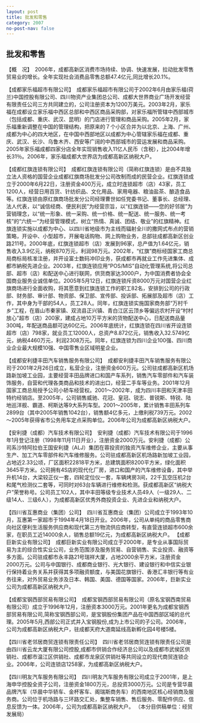```yaml
---
layout: post
title: 批发和零售
category: 2007
no-post-nav: false
---
```


## 批发和零售

【概　况】　2006年，成都高新区消费市场持续、协调、快速发展，拉动批发零售贸易业的增长。全年实现社会消费品零售总额47.4亿元,同比增长20.1%。

【成都家乐福超市有限公司】　成都家乐福超市有限公司于2002年6月由家乐福(荷兰)中国控股有限公司、四川物资产业集团总公司、成都大世界商业广场开发经营有限责任公司三方共同建立的，公司注册资本为1200万美元。2003年2月，家乐福在成都设立家乐福中西区总部和中西区商品采购部，对家乐福所管辖中西部城市（包括成都、重庆、武汉、昆明）的门店进行管理和商品采购。2005年2月，家乐福重新调整在中国的管理结构，把原来的７个小区合并为以北京、上海、广州、成都为中心的四大地区，在中国中西部地区以成都为中心管辖家乐福在成都、重庆、武汉、长沙、乌鲁木齐、西安等广阔的中西部城市的营运发展和商品采购。2005年家乐福成都四家分店全年实现销售收入11亿人民币（含税），比2004年增长31％。2006年，家乐福成都大世界店为成都高新区纳税大户。

【成都红旗连锁有限公司】　成都红旗连锁有限公司（简称红旗连锁）是由不具独立法人资格的国营企业成都红旗商场批发分公司改制而成的民营企业。红旗连锁成立于2000年6月22日，注册资金400万元，成立时连锁超市（店）43家，员工1200人，经营日用百货、针纺织品、文化用品、家用电器、粮油盐茶、酿造食品等。红旗连锁由原红旗商场批发分公司经理曹世如任党委书记、董事长、总经理、法人代表，以“诚信经商、便民利民”为经营宗旨，以“红旗连锁——您的好邻居”为营销理念，以“统一形象、统一采购、统一价格、统一配送、统一服务、统一考核”的“六统一”为经营管理模式，树立“热情、真诚、团结、敬业”的红旗精神。红旗连锁实施以成都为中心、以四川省地级市为主线而辐射全川的撒网式布点的营销策略，开设中、小型超市，开展电话购物、网上购物业务，总部驻成都高新区创业路211号。2000年底，红旗连锁超市（店）发展到96家，总产值为1.64亿元，销售收入3.9亿元，纳税870万元，利润98万元。2002年，“红旗”商标经国家工商总局商标局核准注册，并开设富士数码冲印业务，获成都市再就业工作先进集体、成都市納税先进企业。2003年，红旗连锁应用“POS/MIS”自动化管理系统,将公司总部、超市（店）和配送中心进行联网，供货商家达3000户，为中国消费者协会全国商业服务业诚信单位。2005年5月12日，红旗连锁斥资8000万元对国营企业红旗商场进行全面收购，将其愿意到红旗连锁工作的职工82名，安排到公司的行政部、财务部、审计部、物资部、保卫部、宣传部、投诉部、拓展部及超市（店）工作，其中身为干部的54人，员工28人。同年，红旗连锁实施国家商务部“万村千乡”工程，在眉山市秦家镇、双流县正兴镇、青白江区云顶乡等偏远农村开设“村村放心”超市（店）200家，建成占地10万平方米的货物配送中心，日配送商品量300吨，年配送商品额可达60亿元。2006年底统计，红旗连锁在四川省开设连锁超市（店）798家，就业员工12000人，总资产8.872亿元，销售收入32.5749亿元，纳税4460万元，利润2308万元。同年，红旗连锁为四川企业100强、四川商业企业最大规模10强、中国零售业区域明星企业。

【成都安利捷丰田汽车销售服务有限公司】　成都安利捷丰田汽车销售服务有限公司于2001年2月26日成立，私营企业，注册资金600万元。公司驻成都高新区机场路新加坡工业园，主要经营丰田品牌进口和国产车系列，销售汽车零部件和汽车装饰服务，自营和代理各类商品和技术的进出口，经营二手车等业务。2001年12月国家工商总局授予公司小轿车经营权。2001～2002年，成为四川丰田和天津丰田特约经销店。至2005年，公司销售威驰、花冠、皇冠、锐志、普锐斯、特锐、陆地巡洋舰、霸道、柯斯达等9大系列车型。2001～2005年，累计销售丰田系列车2899台（其中2005年销售1042台），销售额4亿多元，上缴利税739万元。2002～2005年获得省市公务用车定点采购单位。2006年公司为成都高新区纳税大户。

【安利捷（成都）汽车技术有限公司】　安利捷（成都）汽车技术有限公司于1996年1月登记注册（1998年11月11日开业），注册资金2000万元。安利捷（成都）公司系沙特阿拉伯王国安利捷（ALJ）集团在蓉投资的独资汽车维修企业，主要从事生产、加工汽车零部件和汽车维修服务。公司驻成都高新区机场路新加坡工业园，占地近2.33公顷，厂区面积22818平方米，总建筑面积8200平方米，绿化面积3645平方米。公司拥有4S店的现代化厂房，进口和国产的汽车维修设备，其中举升机14台，大梁较正仪一套，四轮定位仪一套，车辆烤房3间，22千瓦空压机2台和尾气检测仪二套等，可同时对63台车辆进行维修和检测。获成都高新区“纳税大户”荣誉称号。公司员工102人，其中丰田等级专业技术人员49人（一级29人、二级14人、三级6人），为成都高新区优秀外商投资企业、先进企业和纳税大户。

【四川省互惠商业（集团）公司】　四川省互惠商业（集团）公司成立于1993年10月，互惠第一家超市于1994年4月18日开业。2006年，公司从单纯的商品零售商向社区便利生活服务供应商和现代第三方物流供应商转型，有直营连锁超市600余家，在职员工近14000余人，销售总额19亿元，为成都高新区纳税大户。
【成都巨新实业有限公司】　成都巨新实业有限公司成立于2000年，是专业从事国际贸易为主的综合性实业公司，业务范围涉及服务贸易、自营销售、实业投资、融资等多方面。公司驻成都市永丰路21号瑞祥大厦，占地2000余平方米，注册资金2000万元。公司与中国银行、成都商业银行、光大银行、建设银行和中信实业银行保持着业务关系并获得其多项融资额度，与美国花旗银行、香港汇丰银行等有业务往来，对外贸易业务涉及日本、韩国、美国、德国等国家。2006年，巨新实业公司为成都高新区纳税大户。

【成都宝钢西部贸易有限公司】　成都宝钢西部贸易有限公司（原名宝钢西南贸易有限公司）成立于1996年12月，注册资本3000万元。2001年更名为成都宝钢西部贸易有限公司,简称宝钢西部公司，是宝钢股份集团产品在中国西部区域的总代理。2005年5月,西部公司正式并入宝钢股份,成为上市公司的子公司。2006年，公司为成都高新区纳税大户，驻成都天府大道南延线高新孵化园4号楼5楼。

【四川省老邻居商贸连锁有限责任公司】　四川省老邻居商贸连锁有限责任公司是由四川省云龙大厦有限公司控股,成都市供销合作经济总公司以及成都市武侯区供销社、成都市温江区供销社、成都市龙泉区供销社等共同设立的现代商贸连锁企业。2006年，公司连锁店1258家，为成都高新区纳税大户。

【四川明友汽车服务有限公司】　四川明友汽车服务有限公司成立于2001年，是上海申华控股全资子公司，注册资金1800万元，总投资3000万元。公司是专营华晨品牌汽车（华晨中华轿车、金杯客车、阁瑞斯商务车）的西南地区核心经销商及服务商。公司位于机场路与三环路交汇处，集整车销售、售后服务、零配件供应、信息反馈为一体。2006年，公司为成都高新区纳税大户。
（本分目供稿单位：经贸发展局）
